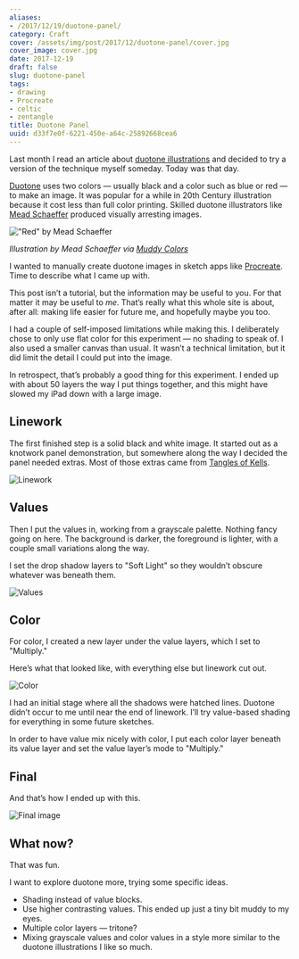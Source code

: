 ```yaml
---
aliases:
- /2017/12/19/duotone-panel/
category: Craft
cover: /assets/img/post/2017/12/duotone-panel/cover.jpg
cover_image: cover.jpg
date: 2017-12-19
draft: false
slug: duotone-panel
tags:
- drawing
- Procreate
- celtic
- zentangle
title: Duotone Panel
uuid: d33f7e0f-6221-450e-a64c-25892668cea6
---
```


[duotone illustrations]: https://muddycolors.blogspot.com/2012/08/duotone-illustrations.html

Last month I read an article about [duotone illustrations][] and decided to try
a version of the technique myself someday. Today was that day.

[Duotone]: https://en.wikipedia.org/wiki/Duotone
[Mead Schaeffer]: https://americanillustration.org/project/mead-schaeffer/

[Duotone][] uses two colors — usually black and a color such as blue or red — to
make an image. It was popular for a while in 20th Century illustration because
it cost less than full color printing. Skilled duotone illustrators like
[Mead Schaeffer][] produced visually arresting images.

[Muddy Colors]: https://muddycolors.blogspot.com/2012/08/duotone-illustrations.html

!["Red" by Mead Schaeffer](/assets/img/post/2017/12/duotone-panel/mead-schaeffer-red.jpg)

*Illustration by Mead Schaeffer via [Muddy Colors][]*

[Procreate]: /tags/procreate

I wanted to manually create duotone images in sketch apps like [Procreate][].
Time to describe what I came up with.

This post isn’t a tutorial, but the information may be useful to you. For that
matter it may be useful to *me*. That’s really what this whole site is about,
after all: making life easier for future me, and hopefully maybe you too.

I had a couple of self-imposed limitations while making this. I deliberately
chose to only use flat color for this experiment — no shading to speak of. I
also used a smaller canvas than usual. It wasn’t a technical limitation, but it
did limit the detail I could put into the image.

In retrospect, that’s probably a good thing for this experiment. I ended up with
about 50 layers the way I put things together, and this might have slowed my
iPad down with a large image.

## Linework

[Tangles of Kells]: https://www.goodreads.com/book/show/26311641-the-tangles-of-kells

The first finished step is a solid black and white image. It started out as a
knotwork panel demonstration, but somewhere along the way I decided the panel
needed extras. Most of those extras came from [Tangles of Kells][].

![Linework](/assets/img/post/2017/12/duotone-panel/duotone-panel-linework.png)

## Values

Then I put the values in, working from a grayscale palette. Nothing fancy going
on here. The background is darker, the foreground is lighter, with a couple
small variations along the way.

I set the drop shadow layers to "Soft Light" so they wouldn’t obscure whatever
was beneath them.

![Values](/assets/img/post/2017/12/duotone-panel/duotone-panel-values.png)

## Color

For color, I created a new layer under the value layers, which I set to
"Multiply."

Here’s what that looked like, with everything else but linework cut out.

![Color](/assets/img/post/2017/12/duotone-panel/duotone-panel-color.png)

I had an initial stage where all the shadows were hatched lines. Duotone didn’t
occur to me until near the end of linework. I’ll try value-based shading for
everything in some future sketches.

In order to have value mix nicely with color, I put each color layer beneath its
value layer and set the value layer’s mode to "Multiply."

## Final

And that’s how I ended up with this.

![Final image](/assets/img/post/2017/12/duotone-panel/cover.jpg)

## What now?

That was fun.

I want to explore duotone more, trying some specific ideas.

* Shading instead of value blocks.
* Use higher contrasting values.
  This ended up just a tiny bit muddy to my eyes.
* Multiple color layers — tritone?
* Mixing grayscale values and color values in a style more similar to the
  duotone illustrations I like so much.